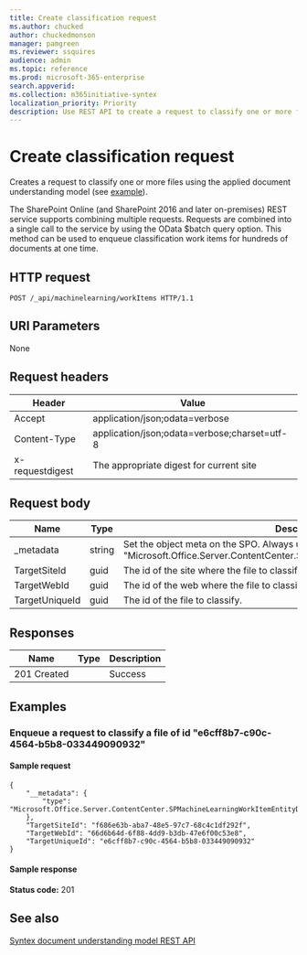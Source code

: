 ```yaml
---
title: Create classification request
ms.author: chucked
author: chuckedmonson
manager: pamgreen
ms.reviewer: ssquires
audience: admin
ms.topic: reference
ms.prod: microsoft-365-enterprise
search.appverid: 
ms.collection: m365initiative-syntex
localization_priority: Priority
description: Use REST API to create a request to classify one or more files using a trained document understanding model.
---
```


# Create classification request

Creates a request to classify one or more files using the applied document understanding model (see [example](rest-createclassificationrequest.md#examples)).

The SharePoint Online (and SharePoint 2016 and later on-premises) REST service supports combining multiple requests. Requests are combined into a single call to the service by using the OData $batch query option. This method can be used to enqueue classification work items for hundreds of documents at one time.

## HTTP request

```
POST /_api/machinelearning/workItems HTTP/1.1
```
## URI Parameters

None

## Request headers

| Header | Value |
|--------|-------|
|Accept|application/json;odata=verbose|
|Content-Type|application/json;odata=verbose;charset=utf-8|
|x-requestdigest|The appropriate digest for current site|

## Request body

|Name    |Type   |Description |
|--------|-------|------------|
|_metadata|string |Set the object meta on the SPO. Always use the value: {"type": "Microsoft.Office.Server.ContentCenter.SPMachineLearningWorkItemEntityData"}. |
|TargetSiteId|guid|The id of the site where the file to classify is located.|
|TargetWebId|guid|The id of the web where the file to classify is located.|
|TargetUniqueId|guid|The id of the file to classify.|

## Responses

| Name   | Type  | Description|
|--------|-------|------------|
|201 Created| |Success|

## Examples

### Enqueue a request to classify a file of id "e6cff8b7-c90c-4564-b5b8-033449090932"

#### Sample request

```
{
	"__metadata": {
		"type": "Microsoft.Office.Server.ContentCenter.SPMachineLearningWorkItemEntityData"
	},
	"TargetSiteId": "f686e63b-aba7-48e5-97c7-68c4c1df292f",
	"TargetWebId": "66d6b64d-6f88-4dd9-b3db-47e6f00c53e8",
	"TargetUniqueId": "e6cff8b7-c90c-4564-b5b8-033449090932"
}
```

#### Sample response

**Status code:** 201

## See also

[Syntex document understanding model REST API](syntex-model-rest-api.md)
